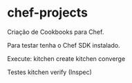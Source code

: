 # chef-projects
Criação de Cookbooks para Chef.

Para testar tenha o Chef SDK instalado.

Execute: 
kitchen create
kitchen converge

Testes
kitchen verify (Inspec)

